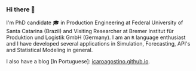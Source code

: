 ### Hi there 👋

I'm PhD candidate :mortar_board: in Production Engineering at Federal University of Santa Catarina (Brazil) and Visiting Researcher at Bremer Institut für Produktion und Logistik GmbH (Germany). I am an `R` language enthusiast and I have developed several applications in Simulation, Forecasting, API's and Statistical Modeling in general.

I also have a blog [In Portuguese]: [icaroagostino.github.io](https://icaroagostino.github.io/blog/). 
